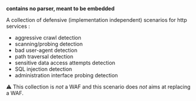 **contains no parser, meant to be embedded**

A collection of defensive (implementation independent) scenarios for http services :
 - aggressive crawl detection
 - scanning/probing detection
 - bad user-agent detection
 - path traversal detection
 - sensitive data access attempts detection
 - SQL injection detection
 - administration interface probing detection

:warning: This collection is _not_ a WAF and this scenario does _not_ aims at replacing a WAF.



